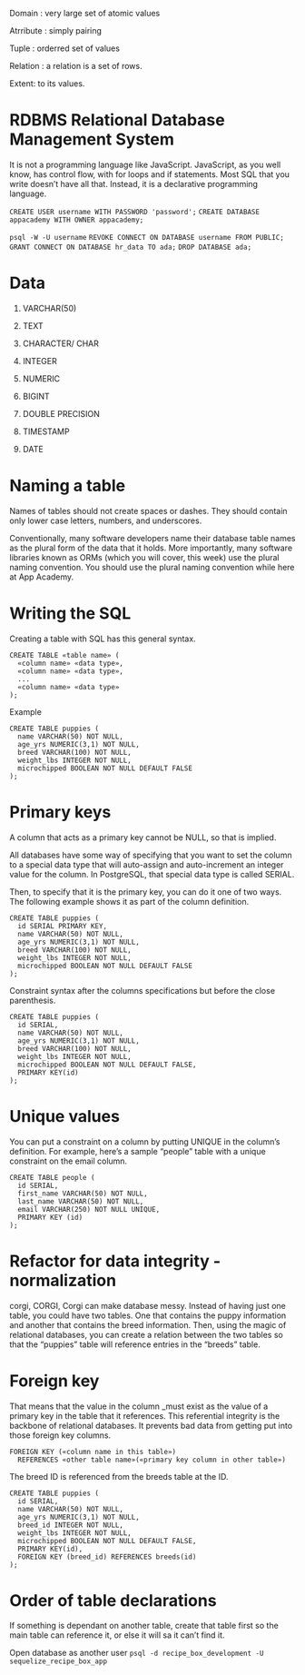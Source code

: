 Domain : very large set of atomic values

Atrribute : simply pairing

Tuple : orderred set of values

Relation : a relation is a set of rows.

Extent: to its values.

RDBMS Relational Database Management System
===========================================

It is not a programming language like JavaScript. JavaScript, as you well know, has control flow, with for loops and if statements. Most SQL that you write doesn’t have all that. Instead, it is a declarative programming language.

`CREATE USER username WITH PASSWORD 'password';` `CREATE DATABASE appacademy WITH OWNER appacademy;`

`psql -W -U username` `REVOKE CONNECT ON DATABASE username FROM PUBLIC;` `GRANT CONNECT ON DATABASE hr_data TO ada;` `DROP DATABASE ada;`

Data
====

1.  VARCHAR(50)
2.  TEXT
3.  CHARACTER/ CHAR

4.  INTEGER
5.  NUMERIC
6.  BIGINT
7.  DOUBLE PRECISION

8.  TIMESTAMP
9.  DATE

Naming a table
==============

Names of tables should not create spaces or dashes. They should contain only lower case letters, numbers, and underscores.

Conventionally, many software developers name their database table names as the plural form of the data that it holds. More importantly, many software libraries known as ORMs (which you will cover, this week) use the plural naming convention. You should use the plural naming convention while here at App Academy.

Writing the SQL
===============

Creating a table with SQL has this general syntax.

    CREATE TABLE «table name» (
      «column name» «data type»,
      «column name» «data type»,
      ...
      «column name» «data type»
    );

Example

    CREATE TABLE puppies (
      name VARCHAR(50) NOT NULL,
      age_yrs NUMERIC(3,1) NOT NULL,
      breed VARCHAR(100) NOT NULL,
      weight_lbs INTEGER NOT NULL,
      microchipped BOOLEAN NOT NULL DEFAULT FALSE
    );

Primary keys
============

A column that acts as a primary key cannot be NULL, so that is implied.

All databases have some way of specifying that you want to set the column to a special data type that will auto-assign and auto-increment an integer value for the column. In PostgreSQL, that special data type is called SERIAL.

Then, to specify that it is the primary key, you can do it one of two ways. The following example shows it as part of the column definition.

    CREATE TABLE puppies (
      id SERIAL PRIMARY KEY,
      name VARCHAR(50) NOT NULL,
      age_yrs NUMERIC(3,1) NOT NULL,
      breed VARCHAR(100) NOT NULL,
      weight_lbs INTEGER NOT NULL,
      microchipped BOOLEAN NOT NULL DEFAULT FALSE
    );

Constraint syntax after the columns specifications but before the close parenthesis.

    CREATE TABLE puppies (
      id SERIAL,
      name VARCHAR(50) NOT NULL,
      age_yrs NUMERIC(3,1) NOT NULL,
      breed VARCHAR(100) NOT NULL,
      weight_lbs INTEGER NOT NULL,
      microchipped BOOLEAN NOT NULL DEFAULT FALSE,
      PRIMARY KEY(id)
    );

Unique values
=============

You can put a constraint on a column by putting UNIQUE in the column’s definition. For example, here’s a sample “people” table with a unique constraint on the email column.

    CREATE TABLE people (
      id SERIAL,
      first_name VARCHAR(50) NOT NULL,
      last_name VARCHAR(50) NOT NULL,
      email VARCHAR(250) NOT NULL UNIQUE,
      PRIMARY KEY (id)
    );

Refactor for data integrity - normalization
===========================================

corgi, CORGI, Corgi can make database messy. Instead of having just one table, you could have two tables. One that contains the puppy information and another that contains the breed information. Then, using the magic of relational databases, you can create a relation between the two tables so that the “puppies” table will reference entries in the “breeds” table.

Foreign key
===========

That means that the value in the column \_must exist as the value of a primary key in the table that it references. This referential integrity is the backbone of relational databases. It prevents bad data from getting put into those foreign key columns.

    FOREIGN KEY («column name in this table»)
      REFERENCES «other table name»(«primary key column in other table»)

The breed ID is referenced from the breeds table at the ID.

    CREATE TABLE puppies (
      id SERIAL,
      name VARCHAR(50) NOT NULL,
      age_yrs NUMERIC(3,1) NOT NULL,
      breed_id INTEGER NOT NULL,
      weight_lbs INTEGER NOT NULL,
      microchipped BOOLEAN NOT NULL DEFAULT FALSE,
      PRIMARY KEY(id),
      FOREIGN KEY (breed_id) REFERENCES breeds(id)
    );

Order of table declarations
===========================

If something is dependant on another table, create that table first so the main table can reference it, or else it will sa it can’t find it.

Open database as another user `psql -d recipe_box_development -U sequelize_recipe_box_app`
